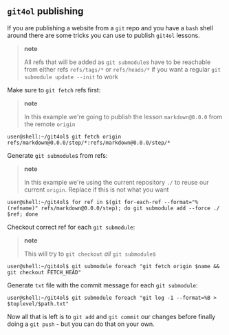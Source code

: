 ## `git4ol` publishing

If you are publishing a website from a `git` repo and you have a `bash` shell around there are some tricks you can use to publish `git4ol` lessons.

> **note**
>
> All refs that will be added as `git submodule`s have to be reachable from either refs `refs/tags/*` or `refs/heads/*` if you want a regular `git submodule update --init` to work

Make sure to `git fetch` refs first:

> **note**
>
> In this example we're going to publish the lesson `markdown@0.0.0` from the remote `origin`

```shell
user@shell:~/git4ol$ git fetch origin refs/markdown@0.0.0/step/*:refs/markdown@0.0.0/step/*
```

Generate `git submodule`s from refs:

> **note**
>
> In this example we're using the current repository `./` to reuse our current `origin`. Replace if this is not what you want

```shell
user@shell:~/git4ol$ for ref in $(git for-each-ref --format="%(refname)" refs/markdown@0.0.0/step); do git submodule add --force ./ $ref; done
```

Checkout correct ref for each `git submodule`:

> **note**
>
> This will try to `git checkout` *all* `git submodule`s

```shell
user@shell:~/git4ol$ git submodule foreach "git fetch origin $name && git checkout FETCH_HEAD"
```

Generate `txt` file with the commit message for each `git submodule`:

```shell
user@shell:~/git4ol$ git submodule foreach "git log -1 --format=%B > $toplevel/$path.txt"
```

Now all that is left is to `git add` and `git commit` our changes before finally doing a `git push` - but you can do that on your own. 
